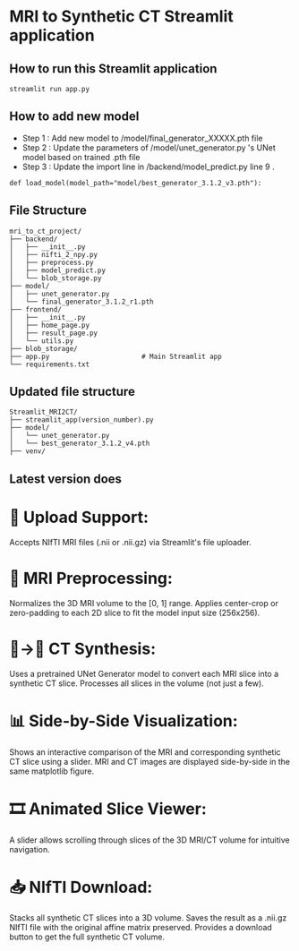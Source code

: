 # MRI to Synthetic CT Streamlit application

## How to run this Streamlit application
```
streamlit run app.py
```
## How to add new model

- Step 1 : Add new model to /model/final_generator_XXXXX.pth file
- Step 2 : Update the parameters of /model/unet_generator.py 's UNet model based on trained .pth file
- Step 3 : Update the import line in /backend/model_predict.py line 9 .
```
def load_model(model_path="model/best_generator_3.1.2_v3.pth"):
```

## File Structure

```
mri_to_ct_project/
├── backend/
│   ├── __init__.py
│   ├── nifti_2_npy.py
│   ├── preprocess.py
│   ├── model_predict.py
│   └── blob_storage.py
├── model/
│   ├── unet_generator.py
│   └── final_generator_3.1.2_r1.pth
├── frontend/
│   ├── __init__.py
│   ├── home_page.py
│   ├── result_page.py
│   └── utils.py
├── blob_storage/
├── app.py                       # Main Streamlit app
└── requirements.txt
```

## Updated file structure

```
Streamlit_MRI2CT/
├── streamlit_app(version_number).py
├── model/
│   └── unet_generator.py
│   └── best_generator_3.1.2_v4.pth
├── venv/
```

## Latest version does

# 💾  Upload Support:

Accepts NIfTI MRI files (.nii or .nii.gz) via Streamlit's file uploader.

# 🧠 MRI Preprocessing:

Normalizes the 3D MRI volume to the [0, 1] range.
Applies center-crop or zero-padding to each 2D slice to fit the model input size (256x256).

# 🧠→🦴 CT Synthesis:

Uses a pretrained UNet Generator model to convert each MRI slice into a synthetic CT slice.
Processes all slices in the volume (not just a few).

# 📊 Side-by-Side Visualization:

Shows an interactive comparison of the MRI and corresponding synthetic CT slice using a slider.
MRI and CT images are displayed side-by-side in the same matplotlib figure.

# 🎞️ Animated Slice Viewer:

A slider allows scrolling through slices of the 3D MRI/CT volume for intuitive navigation.

# 📥 NIfTI Download:

Stacks all synthetic CT slices into a 3D volume.
Saves the result as a .nii.gz NIfTI file with the original affine matrix preserved.
Provides a download button to get the full synthetic CT volume.



